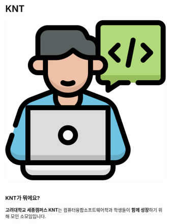 # KNT

<div align="center">
    <img src="images/test_image.png" width="600"/>
</div>

<br>

### KNT가 뭐에요?
<strong>고려대학교 세종캠퍼스 KNT</strong>는 컴퓨터융합소프트웨어학과 학생들이 <strong>함께 성장</strong>하기 위해 모인 소모임입니다.
<br>
